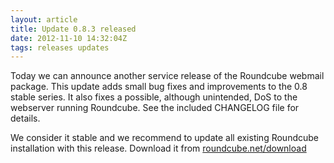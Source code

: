 ```yaml
---
layout: article
title: Update 0.8.3 released
date: 2012-11-10 14:32:04Z
tags: releases updates
---
```

Today we can announce another service release of the Roundcube webmail package. This update adds small bug fixes and improvements to the 0.8 stable series. It also fixes a possible, although unintended, DoS to the webserver running Roundcube. See the included CHANGELOG file for details.

We consider it stable and we recommend to update all existing Roundcube installation with this release. Download it from [roundcube.net/download](https://roundcube.net/download)

